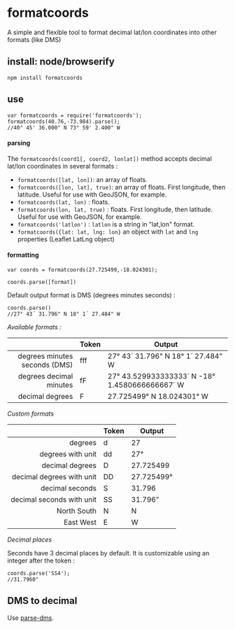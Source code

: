 # formatcoords
A simple and flexible tool to format decimal lat/lon coordinates into other formats (like DMS) 

## install: node/browserify 

```
npm install formatcoords
```

## use

```
var formatcoords = require('formatcoords');
formatcoords(40.76,-73.984).parse();
//40° 45' 36.000" N 73° 59' 2.400" W
```

#### parsing

The ```formatcoords(coord1[, coord2, lonlat])``` method accepts decimal lat/lon coordinates in several formats :
- ```formatcoords([lat, lon])```: an array of floats.
- ```formatcoords([lon, lat], true)```: an array of floats. First longitude, then latitude. Useful for use with GeoJSON, for example.
- ```formatcoords(lat, lon)``` : floats.
- ```formatcoords(lon, lat, true)``` : floats. First longitude, then latitude. Useful for use with GeoJSON, for example.
- ```formatcoords('latlon')``` : ```latlon``` is a string in "lat,lon" format.
- ```formatcoords({lat: lat, lng: lon}``` an object with ```lat``` and ```lng``` properties (Leaflet LatLng object)

#### formatting

```
var coords = formatcoords(27.725499,-18.024301);
```

```
coords.parse([format])
```

Default output format is DMS (degrees minutes seconds) :
```
coords.parse()
//27° 43´ 31.796" N 18° 1´ 27.484" W
```

*Available formats :*

|                       | Token   | Output |
|----------------------:|:--------|--------|
|degrees minutes seconds (DMS)|fff        |27° 43´ 31.796" N 18° 1´ 27.484" W        |
|degrees decimal minutes|fF       |27° 43.529933333333´ N -18° 1.4580666666667´ W       |
|decimal degrees        |F        |27.725499° N 18.024301° W        |

*Custom formats*

|                               | Token   | Output |
|------------------------------:|:--------|--------|
|degrees                        |d        |27        |
|degrees with unit              |dd       |27°        |
|decimal degrees                |D        |27.725499        |
|decimal degrees with unit      |DD       |27.725499°        |
|decimal seconds                |S        |31.796        |
|decimal seconds with unit      |SS       |31.796"        |
|North South                    |N        |N        |
|East West                      |E        |W        |

*Decimal places*

Seconds have 3 decimal places by default. It is customizable using an integer after the token :
```
coords.parse('SS4');
//31.7960"
```

## DMS to decimal

Use [parse-dms](https://www.npmjs.com/package/parse-dms).
